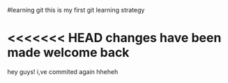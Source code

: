 #learning git
this is my first git learning strategy

<<<<<<< HEAD
changes have been made
welcome back
=======
hey guys! i,ve commited again hheheh

